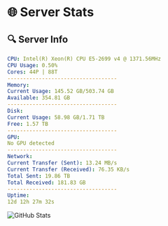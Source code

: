 # 🌐 Server Stats
## 🔍 Server Info
```yaml
CPU: Intel(R) Xeon(R) CPU E5-2699 v4 @ 1371.56MHz
CPU Usage: 0.50%
Cores: 44P | 88T
-----------------------------------
Memory:
Current Usage: 145.52 GB/503.74 GB
Available: 354.81 GB
-----------------------------------
Disk:
Current Usage: 58.98 GB/1.71 TB
Free: 1.57 TB
-----------------------------------
GPU:
No GPU detected
-----------------------------------
Network:
Current Transfer (Sent): 13.24 MB/s
Current Transfer (Received): 76.35 KB/s
Total Sent: 19.86 TB
Total Received: 181.83 GB
-----------------------------------
Uptime:
12d 12h 27m 32s
```
![GitHub Stats](https://img.shields.io/badge/Updated-2025-03-20_09:50:21-blue)